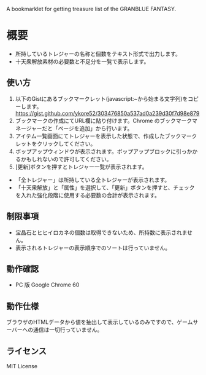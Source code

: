 A bookmarklet for getting treasure list of the GRANBLUE FANTASY.

# 概要
* 所持しているトレジャーの名称と個数をテキスト形式で出力します。
* 十天衆解放素材の必要数と不足分を一覧で表示します。

## 使い方
1. 以下のGistにあるブックマークレット(javascript:~から始まる文字列)をコピーします。
   https://gist.github.com/ykore52/303476850a537ad0a239d30f7d98e879
1. ブックマークの作成にてURL欄に貼り付けます。Chrome のブックマークマネージャーだと「ページを追加」から行います。
1. アイテム一覧画面にてトレジャーを表示した状態で、作成したブックマークレットをクリックしてください。
1. ポップアップウィンドウが表示されます。ポップアップブロックに引っかかるかもしれないので許可してください。
1. [更新]ボタンを押すとトレジャー一覧が表示されます。

* 「全トレジャー」は所持している全トレジャーが表示されます。
* 「十天衆解放」と「属性」を選択して、「更新」ボタンを押すと、チェックを入れた強化段階に使用する必要数の合計が表示されます。

## 制限事項
* 宝晶石とヒヒイロカネの個数は取得できないため、所持数に表示されません。
* 表示されるトレジャーの表示順序でのソートは行っていません。

## 動作確認
* PC 版 Google Chrome 60

## 動作仕様
ブラウザのHTMLデータから値を抽出して表示しているのみですので、ゲームサーバーへの通信は一切行っていません。

## ライセンス
MIT License
